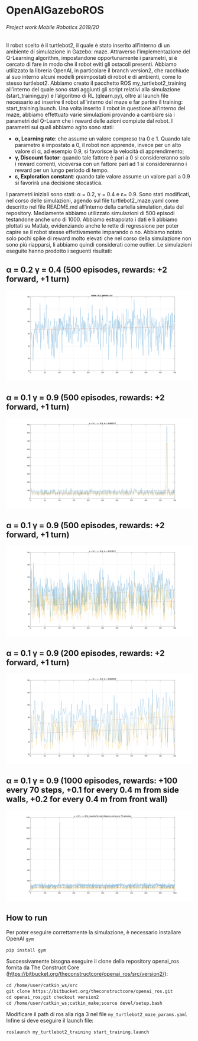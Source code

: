 # OpenAIGazeboROS
###### Project work Mobile Robotics 2019/20

Il robot scelto è il turtlebot2, il quale è stato inserito all’interno di un ambiente di simulazione in Gazebo: maze. Attraverso l’implementazione del Q-Learning algorithm, impostandone opportunamente i parametri, si è cercato di fare in modo che il robot eviti gli ostacoli presenti. Abbiamo utilizzato la libreria OpenAI, in particolare il branch version2, che racchiude al suo interno alcuni modelli preimpostati di robot e di ambienti, come lo stesso turtlebot2. 
Abbiamo creato il pacchetto ROS my_turtlebot2_training all’interno del quale sono stati aggiunti gli script relativi alla simulazione (start_training.py) e l’algoritmo di RL (qlearn.py), oltre al launch file necessario ad inserire il robot all’interno del maze e far partire il training: start_training.launch.
Una volta inserito il robot in questione all’interno del maze, abbiamo effettuato varie simulazioni provando a cambiare sia i parametri del Q-Learn che i reward delle azioni compiute dal robot.
I parametri sui quali abbiamo agito sono stati: 
- **α, Learning rate**: che assume un valore compreso tra 0 e 1. Quando tale parametro è impostato a 0, il robot non apprende, invece per un alto valore di α, ad esempio 0.9, si favorisce la velocità di apprendimento;
- **γ, Discount factor**: quando tale fattore è pari a 0 si considereranno solo i reward correnti, viceversa con un fattore pari ad 1 si considereranno i reward per un lungo periodo di tempo.
- **ɛ, Exploration constant**: quando tale valore assume un valore pari a 0.9 si favorirà una decisione stocastica.

I parametri iniziali sono stati: α = 0.2, γ = 0.4 e ɛ= 0.9. Sono stati modificati, nel corso delle simulazioni, agendo sul file turtlebot2_maze.yaml come descritto nel file README.md all’interno della cartella simulation_data del repository.
Mediamente abbiamo utilizzato simulazioni di 500 episodi testandone anche uno di 1000. Abbiamo estrapolato i dati e li abbiamo plottati su Matlab, evidenziando anche le rette di regressione per poter capire se il robot stesse effettivamente imparando o no. Abbiamo notato solo pochi spike di reward molto elevati che nel corso della simulazione non sono più riapparsi, li abbiamo quindi considerati come outlier.
Le simulazioni eseguite hanno prodotto i seguenti risultati:
## α = 0.2 γ = 0.4 (500 episodes, rewards: +2 forward, +1 turn) 
<img src="https://github.com/PhonNoimann/OpenAIGazeboROS/blob/master/simulation_data/01.svg">
 
## α = 0.1 γ = 0.9 (500 episodes, rewards: +2 forward, +1 turn) 
<img src="https://github.com/PhonNoimann/OpenAIGazeboROS/blob/master/simulation_data/02.svg">
 
## α = 0.1 γ = 0.9 (500 episodes, rewards: +2 forward, +1 turn) 
<img src="https://github.com/PhonNoimann/OpenAIGazeboROS/blob/master/simulation_data/03.svg">
 
## α = 0.1 γ = 0.9 (200 episodes, rewards: +2 forward, +1 turn) 
<img src="https://github.com/PhonNoimann/OpenAIGazeboROS/blob/master/simulation_data/04.svg">
 
## α = 0.1 γ = 0.9 (1000 episodes, rewards: +100 every 70 steps, +0.1 for every 0.4 m from side walls, +0.2 for every 0.4 m from front wall) 
<img src="https://github.com/PhonNoimann/OpenAIGazeboROS/blob/master/simulation_data/05.svg">

## How to run
Per poter eseguire correttamente la simulazione, è necessario installare OpenAI ``` gym ```
```
pip install gym
```
Successivamente bisogna eseguire il clone della repository openai_ros fornita da The Construct Core (https://bitbucket.org/theconstructcore/openai_ros/src/version2/):
```
cd /home/user/catkin_ws/src
git clone https://bitbucket.org/theconstructcore/openai_ros.git
cd openai_ros;git checkout version2
cd /home/user/catkin_ws;catkin_make;source devel/setup.bash
```
Modificare il path di ros alla riga 3 nel file ```my_turtlebot2_maze_params.yaml``` 
Infine si deve eseguire il launch file:
```
roslaunch my_turtlebot2_training start_training.launch
```

